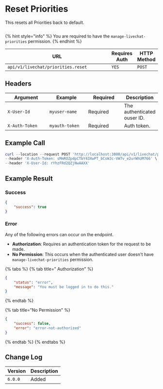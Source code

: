 # Reset Priorities

This resets all Priorities back to default.

<figure><img src="../../../../../../../.gitbook/assets/enterprise.jpg" alt=""><figcaption></figcaption></figure>

{% hint style="info" %}
You are required to have the `manage-livechat-priorities` permission.
{% endhint %}

<table><thead><tr><th width="371.3333333333333">URL</th><th>Requires Auth</th><th>HTTP Method</th></tr></thead><tbody><tr><td><code>api/v1/livechat/priorities.reset</code></td><td><code>YES</code></td><td><code>POST</code></td></tr></tbody></table>

## Headers

<table><thead><tr><th width="179">Argument</th><th width="169">Example</th><th width="143">Required</th><th>Description</th></tr></thead><tbody><tr><td><code>X-User-Id</code></td><td><code>myuser-name</code></td><td>Required</td><td>The authenticated ouser ID.</td></tr><tr><td><code>X-Auth-Token</code></td><td><code>myauth-token</code></td><td>Required</td><td>Auth token.</td></tr></tbody></table>

## Example Call

```powershell
curl --location --request POST 'http://localhost:3000/api/v1/livechat/priorities.reset' \
--header 'X-Auth-Token: sMmROZpdpCTbY43XwPT_bCsWJc-VW7v_e2urWhUM766' \
--header 'X-User-Id: rYhzFRd2QZjNwAAXX'
```

## Example Result

### Success

```json
{
    "success": true
}
```

### Error

Any of the following errors can occur on the endpoint.

* **Authorization**: Requires an authentication token for the request to be made.
* **No Permission**: This occurs when the authenticated user doesn't have `manage-livechat-priorities` permission.

{% tabs %}
{% tab title=" Authorization" %}
```json
{
    "status": "error",
    "message": "You must be logged in to do this."
}
```
{% endtab %}

{% tab title="No Permission" %}
```json
{
    "success": false,
    "error": "error-not-authorized"
}
```
{% endtab %}
{% endtabs %}

## Change Log

| Version | Description |
| ------- | ----------- |
| `6.0.0` | Added       |
